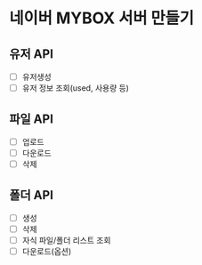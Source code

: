 # 네이버 MYBOX 서버 만들기


## 유저 API
- [ ] 유저생성
- [ ] 유저 정보 조회(used, 사용량 등)

## 파일 API
- [ ] 업로드
- [ ] 다운로드
- [ ] 삭제

## 폴더 API
- [ ] 생성
- [ ] 삭제
- [ ] 자식 파일/폴더 리스트 조회
- [ ] 다운로드(옵션)
